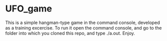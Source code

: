 # UFO_game

This is a simple hangman-type game in the command console, developed as a training excercise. To run it open the command console, and go to the folder into which you cloned this repo, and type ./a.out. Enjoy.
